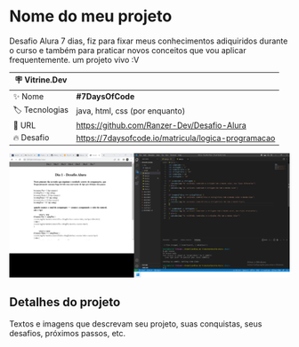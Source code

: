 # Nome do meu projeto

Desafio Alura 7 dias, fiz para fixar meus conhecimentos adiquiridos durante o curso e também para praticar novos conceitos que vou aplicar frequentemente. um projeto vivo :V

| :placard: Vitrine.Dev |     |
| -------------  | --- |
| :sparkles: Nome        | **#7DaysOfCode**
| :label: Tecnologias | java, html, css (por enquanto)
| :rocket: URL         | https://github.com/Ranzer-Dev/Desafio-Alura
| :fire: Desafio     | https://7daysofcode.io/matricula/logica-programacao

<!-- Inserir imagem com a #vitrinedev ao final do link -->
![](https://github.com/Ranzer-Dev/Desafio-Alura/blob/main/assets/capa.png#vitrinedev)

## Detalhes do projeto

Textos e imagens que descrevam seu projeto, suas conquistas, seus desafios, próximos passos, etc.
